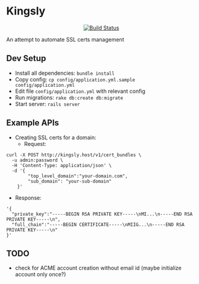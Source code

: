 # Kingsly

<p align="center">
  <a href="https://travis-ci.org/gojekfarm/kingsly"><img src="https://travis-ci.org/gojekfarm/kingsly.svg?branch=master" alt="Build Status"></img></a>
</p>
An attempt to automate SSL certs management

## Dev Setup

- Install all dependencies: `bundle install`
- Copy config: `cp config/application.yml.sample config/application.yml`
- Edit file `config/application.yml` with relevant config
- Run migrations: `rake db:create db:migrate`
- Start server: `rails server`

## Example APIs

- Creating SSL certs for a domain:
  - Request:
```
curl -X POST http://kingsly.host/v1/cert_bundles \
  -u admin:password \
  -H 'Content-Type: application/json' \
  -d '{
        "top_level_domain":"your-domain.com",
        "sub_domain": "your-sub-domain"
    }'
```
  - Response:

```
'{
  "private_key":"-----BEGIN RSA PRIVATE KEY-----\nMI...\n-----END RSA PRIVATE KEY-----\n",
  "full_chain":"-----BEGIN CERTIFICATE-----\nMIIG...\n-----END RSA PRIVATE KEY-----\n"
}'
```

## TODO

- check for ACME account creation without email id (maybe initialize account only once?)
